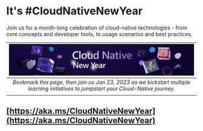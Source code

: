 <!--
Copyright (c) Microsoft Corporation.

Licensed under the Creative Commons Attribution 4.0 International (CC-BY-4.0) license.
-->

# It's #CloudNativeNewYear

Join us for a month-long celebration of cloud-native technologies - from core concepts and developer tools, to usage scenarios and best practices.

| ![Welcome to Cloud-Native New Year!](./website/static/img/cnny23/hero-banner.png)|
|:---:|
|_Bookmark this page, then join us Jan 23, 2023 as we kickstart multiple learning initiatives to jumpstart your Cloud-Native journey._| 
||

## [https://aka.ms/CloudNativeNewYear](https://aka.ms/CloudNativeNewYear)

